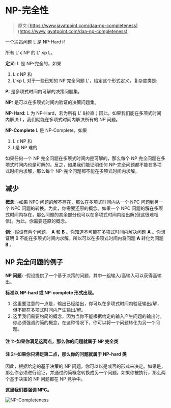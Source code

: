 # NP-完全性

> 原文:[https://www.javatpoint.com/daa-np-completeness](https://www.javatpoint.com/daa-np-completeness)

一个决策问题 L 是 NP-Hard if

所有 L' &straightepsilon; NP 的 L' ≤p L。

**定义:** L 是 NP-完全的，如果

1.  L &straightepsilon; NP 和
2.  L’≤p L 对于一些已知的 NP 完全问题 L’，给定这个形式定义，复杂度类是:

**P:** 是多项式时间内可解的决策问题集。

**NP:** 是可以在多项式时间内验证的决策问题集。

**NP-Hard:** L 为 NP-Hard，若为所有 L' &拉直；因此，如果我们能在多项式时间内解决 L，我们就能在多项式时间内解决所有的 NP 问题。

**NP-Complete** L 是 NP-Complete，如果

1.  L &straightepsilon; NP 和
2.  l 是 NP 难的

如果任何一个 NP 完全问题在多项式时间内是可解的，那么每个 NP 完全问题在多项式时间内也是可解的。反之，如果我们能证明任何 NP-完全问题都不能在多项式时间内求解，那么每个 NP-完全问题都不能在多项式时间内求解。

## 减少

**概念:** -如果 NPC 问题的解不存在，那么在多项式时间内从一个 NPC 问题到另一个 NPC 问题的转换。为此，你需要还原的概念。如果一个 NPC 问题的解在多项式时间内存在，那么问题的其余部分也可以在多项式时间内给出解(但这很难相信)。为此，你需要还原的概念。

**例:** -假设有两个问题， **A** 和 **B** 。你知道不可能在多项式时间内解决问题 **A** 。你想证明 B 不能在多项式时间内求解。所以可以在多项式时间内将问题 **A** 转化为问题 **B** 。

## NP 完全问题的例子

**NP 问题:** -假设提供了一个基于决策的问题，其中一组输入/高输入可以获得高输出。

**标准以 NP-hard 或 NP-complete 形式出现。**

1.  这里要注意的一点是，输出已经给出，你可以在多项式时间内验证输出/解，但不能在多项式时间内产生输出/解。
2.  这里我们需要约简的概念，因为当你不能根据给定的输入产生问题的输出时，你必须强调约简的概念，在这种情况下，你可以将一个问题转化为另一个问题。

#### 注 1:-如果你满足这两点，那么你的问题就属于 NP 完全类

#### 注 2:-如果你只满足第二点，那么你的问题就属于 NP-hard 类

因此，根据给定的基于决策的 NP 问题，你可以以是或否的形式来决定。如果是，那么你必须进行验证，并通过约简概念转换成另一个问题。如果你被执行，那么两个基于决策的 NP 问题都在 NP 竞争中。

**这里我们要强调 NPC。**

![NP-Completeness](../Images/f7e146d64d4642e31bf9cb708a110f79.png)